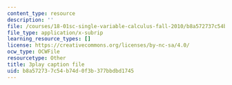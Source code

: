 ```yaml
---
content_type: resource
description: ''
file: /courses/18-01sc-single-variable-calculus-fall-2010/b8a572737c54b74d0f3b377bbdbd1745_7K1sB05pE0A.srt
file_type: application/x-subrip
learning_resource_types: []
license: https://creativecommons.org/licenses/by-nc-sa/4.0/
ocw_type: OCWFile
resourcetype: Other
title: 3play caption file
uid: b8a57273-7c54-b74d-0f3b-377bbdbd1745
---
```

